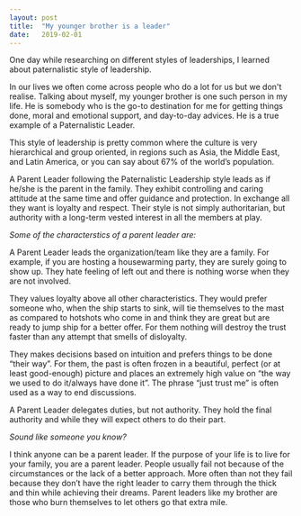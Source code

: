```yaml
---
layout: post
title:  "My younger brother is a leader"
date:   2019-02-01
---
```

One day while researching on different styles of leaderships, I learned about paternalistic style of leadership.

In our lives we often come across people who do a lot for us but we don't realise. Talking about myself, my younger brother is one such person in my life. He is somebody who is the go-to destination for me for getting things done, moral and emotional support, and day-to-day advices. He is a true example of a Paternalistic Leader.  

This style of leadership is pretty common where the culture is very hierarchical and group oriented, in regions such as Asia, the Middle East, and Latin America, or you can say about 67% of the world’s population. 

A Parent Leader following the Paternalistic Leadership style leads as if he/she is the parent in the family. They exhibit controlling and caring attitude at the same time and offer guidance and protection. In exchange all they want is loyalty and respect. Their style is not simply authoritarian, but authority with a long-term vested interest in all the members at play. 

*Some of the characterstics of a parent leader are:*

A Parent Leader leads the organization/team like they are a family. For example, if you are hosting a housewarming party, they are surely going to show up. They hate feeling of left out and there is nothing worse when they are not involved.

They values loyalty above all other characteristics. They would prefer someone who, when the ship starts to sink, will tie themselves to the mast as compared to hotshots who come in and think they are great but are ready to jump ship for a better offer. For them nothing will destroy the trust faster than any attempt that smells of disloyalty.

They makes decisions based on intuition and prefers things to be done “their way”. For them, the past is often frozen in a beautiful, perfect (or at least good-enough) picture and places an extremely high value on “the way we used to do it/always have done it”. The phrase “just trust me” is often used as a way to end discussions.

A Parent Leader delegates duties, but not authority. They hold the final authority and while they will expect others to do their part.

*Sound like someone you know?*

I think anyone can be a parent leader. If the purpose of your life is to live for your family, you are a parent leader. People usually fail not because of the circumstances or the lack of a better approach. More often than not they fail because they don’t have the right leader to carry them through the thick and thin while achieving their dreams. Parent leaders like my brother are those who burn themselves to let others go that extra mile.
